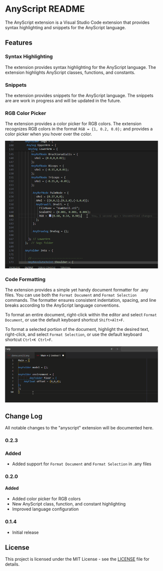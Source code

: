 # AnyScript README

The AnyScript extension is a Visual Studio Code extension that provides syntax highlighting and snippets for the AnyScript language.

## Features

### Syntax Highlighting

The extension provides syntax highlighting for the AnyScript language. The extension highlights AnyScript classes, functions, and constants.

### Snippets

The extension provides snippets for the AnyScript language. The snippets are are work in progress and will be updated in the future.

### RGB Color Picker

The extension provides a color picker for RGB colors. The extension recognizes RGB colors in the format `RGB = {1, 0.2, 0.0};` and provides a color picker when you hover over the color.

![Color Picker](images/colorPicker.gif)

### Code Formatting

The extension provides a simple yet handy document formatter for .any files. You can use both the `Format Document` and `Format Selection` commands. The formatter ensures consistent indentation, spacing, and line breaks according to the AnyScript language conventions.

To format an entire document, right-click within the editor and select `Format Document`, or use the default keyboard shortcut `Shift+Alt+F`.

To format a selected portion of the document, highlight the desired text, right-click, and select `Format Selection`, or use the default keyboard shortcut `Ctrl+K Ctrl+F`.

![Format Document](images/formatDoc.gif)

## Change Log

All notable changes to the "anyscript" extension will be documented here.

### 0.2.3

### Added

- Added support for `Format Document` and `Format Selection` in .any files

### 0.2.0

#### Added

- Added color picker for RGB colors
- New AnyScript class, function, and constant highlighting
- Improved language configuration

### 0.1.4

- Initial release

## License

This project is licensed under the MIT License - see the [LICENSE](LICENSE) file for details.
